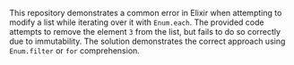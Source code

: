 This repository demonstrates a common error in Elixir when attempting to modify a list while iterating over it with `Enum.each`.  The provided code attempts to remove the element `3` from the list, but fails to do so correctly due to immutability.  The solution demonstrates the correct approach using `Enum.filter` or `for` comprehension.